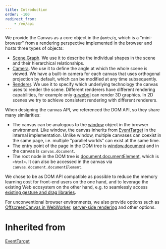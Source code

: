 ```yaml
---
title: Introduction
order: -100
redirect_from:
    - /en/api
---
```


We provide the Canvas as a core object in the `@antv/g`, which is a "mini-browser" from a rendering perspective implemented in the browser and hosts three types of objects:

-   [Scene Graph](/en/api/canvas/scenegraph-lifecycle). We use it to describe the individual shapes in the scene and their hierarchical relationships.
-   [Camera](/en/api/camera/intro). We use it to define the angle at which the whole scene is viewed. We have a built-in camera for each canvas that uses orthogonal projection by default, which can be modified at any time subsequently.
-   [Renderer](/en/api/renderer/intro). We use it to specify which underlying technology the canvas uses to render the scene. Different renderers have different rendering capabilities, for example only [g-webgl](/en/api/renderer/webgl) can render 3D graphics. In 2D scenes we try to achieve consistent rendering with different renderers.

When designing the canvas API, we referenced the DOM API, so they share many similarities:

-   The canvas can be analogous to the [window](https://developer.mozilla.org/en-US/docs/Web/API/Window) object in the browser environment. Like window, the canvas inherits from [EventTarget](/en/api/builtin-objects/event-target) in the internal implementation. Unlike window, multiple canvases can coexist in the same page, i.e. multiple "parallel worlds" can exist at the same time.
-   The entry point of the page in the DOM tree is [window.document](https://developer.mozilla.org/en-US/docs/Web/API/Document) and in the canvas is `canvas.document`.
-   The root node in the DOM tree is [document.documentElement](https://developer.mozilla.org/en-US/docs/Web/API/Document/documentElement), which is `<html>`. It can also be accessed in the canvas via `canvas.document.documentElement`.

We chose to be as DOM API compatible as possible to reduce the memory learning cost for front-end users on the one hand, and to leverage the existing Web ecosystem on the other hand, e.g. to seamlessly access [existing gesture and drag libraries](/en/api/event/gesture-dragndrop).

For unconventional browser environments, we also provide options such as [OffscreenCanvas in WebWorker](/en/api/canvas/offscreen-canvas-ssr), [server-side rendering](/en/api/canvas/offscreen-canvas-ssr) and other options.

# Inherited from

[EventTarget](/en/api/builtin-objects/event-target)
